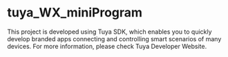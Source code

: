 # tuya_WX_miniProgram
This project is developed using Tuya SDK, which enables you to quickly develop branded apps connecting and controlling smart scenarios of many devices. For more information, please check Tuya Developer Website.

